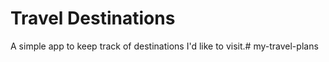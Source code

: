 
# Travel Destinations

A simple app to keep track of destinations I'd like to visit.# my-travel-plans
